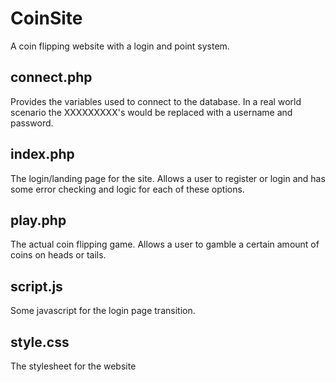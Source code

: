 # CoinSite
A coin flipping website with a login and point system.

## connect.php
Provides the variables used to connect to the database. In a real world scenario the XXXXXXXXX's would be replaced with a username and password. 

## index.php
The login/landing page for the site. Allows a user to register or login and has some error checking and logic for each of these options.

## play.php
The actual coin flipping game. Allows a user to gamble a certain amount of coins on heads or tails.

## script.js
Some javascript for the login page transition.

## style.css
The stylesheet for the website
